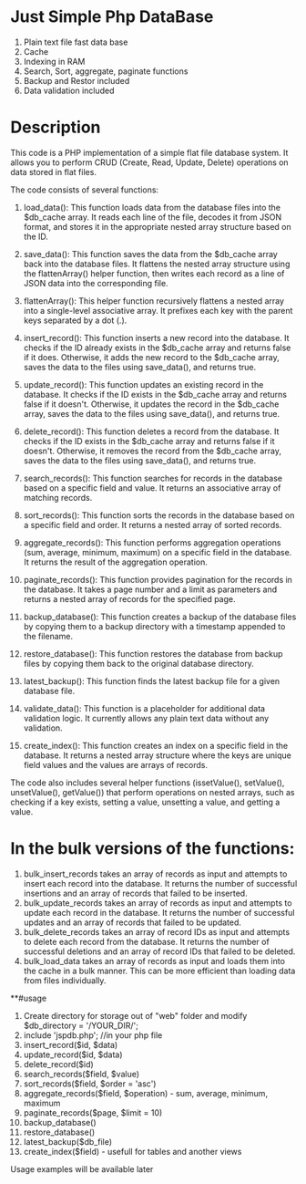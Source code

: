 # Just Simple Php DataBase

1) Plain text file fast data base
2) Cache
3) Indexing in RAM
4) Search, Sort, aggregate, paginate functions
5) Backup and Restor included
6) Data validation included

# Description
This code is a PHP implementation of a simple flat file database system. It allows you to perform CRUD (Create, Read, Update, Delete) operations on data stored in flat files.

The code consists of several functions:

1. load_data(): This function loads data from the database files into the $db_cache array. It reads each line of the file, decodes it from JSON format, and stores it in the appropriate nested array structure based on the ID.

2. save_data(): This function saves the data from the $db_cache array back into the database files. It flattens the nested array structure using the flattenArray() helper function, then writes each record as a line of JSON data into the corresponding file.

3. flattenArray(): This helper function recursively flattens a nested array into a single-level associative array. It prefixes each key with the parent keys separated by a dot (.).

4. insert_record(): This function inserts a new record into the database. It checks if the ID already exists in the $db_cache array and returns false if it does. Otherwise, it adds the new record to the $db_cache array, saves the data to the files using save_data(), and returns true.

5. update_record(): This function updates an existing record in the database. It checks if the ID exists in the $db_cache array and returns false if it doesn't. Otherwise, it updates the record in the $db_cache array, saves the data to the files using save_data(), and returns true.

6. delete_record(): This function deletes a record from the database. It checks if the ID exists in the $db_cache array and returns false if it doesn't. Otherwise, it removes the record from the $db_cache array, saves the data to the files using save_data(), and returns true.

7. search_records(): This function searches for records in the database based on a specific field and value. It returns an associative array of matching records.

8. sort_records(): This function sorts the records in the database based on a specific field and order. It returns a nested array of sorted records.

9. aggregate_records(): This function performs aggregation operations (sum, average, minimum, maximum) on a specific field in the database. It returns the result of the aggregation operation.

10. paginate_records(): This function provides pagination for the records in the database. It takes a page number and a limit as parameters and returns a nested array of records for the specified page.

11. backup_database(): This function creates a backup of the database files by copying them to a backup directory with a timestamp appended to the filename.

12. restore_database(): This function restores the database from backup files by copying them back to the original database directory.

13. latest_backup(): This function finds the latest backup file for a given database file.

14. validate_data(): This function is a placeholder for additional data validation logic. It currently allows any plain text data without any validation.

15. create_index(): This function creates an index on a specific field in the database. It returns a nested array structure where the keys are unique field values and the values are arrays of records.

The code also includes several helper functions (issetValue(), setValue(), unsetValue(), getValue()) that perform operations on nested arrays, such as checking if a key exists, setting a value, unsetting a value, and getting a value.

# In the bulk versions of the functions:
1. bulk_insert_records takes an array of records as input and attempts to insert each record into the database. It returns the number of successful insertions and an array of records that failed to be inserted.
2. bulk_update_records takes an array of records as input and attempts to update each record in the database. It returns the number of successful updates and an array of records that failed to be updated.
3. bulk_delete_records takes an array of record IDs as input and attempts to delete each record from the database. It returns the number of successful deletions and an array of record IDs that failed to be deleted.
4. bulk_load_data takes an array of records as input and loads them into the cache in a bulk manner. This can be more efficient than loading data from files individually.


**#usage
1) Create directory for storage out of "web" folder and modify $db_directory = '/YOUR_DIR/';
2) include 'jspdb.php'; //in your php file
3) insert_record($id, $data)
4) update_record($id, $data)
5) delete_record($id)
6) search_records($field, $value)
7) sort_records($field, $order = 'asc')
8) aggregate_records($field, $operation) - sum, average, minimum, maximum
9) paginate_records($page, $limit = 10)
10) backup_database()
11) restore_database()
12) latest_backup($db_file)
13) create_index($field) - usefull for tables and another views

Usage examples will be available later

